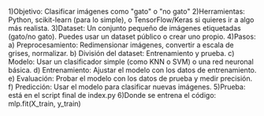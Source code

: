 1)Objetivo: Clasificar imágenes como "gato" o "no gato"
2)Herramientas: Python, scikit-learn (para lo simple), o TensorFlow/Keras si quieres ir a algo más realista.
3)Dataset: Un conjunto pequeño de imágenes etiquetadas (gato/no gato). Puedes usar un dataset público o crear uno propio.
4)Pasos:
a) Preprocesamiento: Redimensionar imágenes, convertir a escala de grises, normalizar.
b) División del dataset: Entrenamiento y prueba.
c) Modelo: Usar un clasificador simple (como KNN o SVM) o una red neuronal básica.
d) Entrenamiento: Ajustar el modelo con los datos de entrenamiento.
e) Evaluación: Probar el modelo con los datos de prueba y medir precisión.
f) Predicción: Usar el modelo para clasificar nuevas imágenes.
5)Prueba: está en el script final de index.py
6)Donde se entrena el código:
mlp.fit(X_train, y_train)
